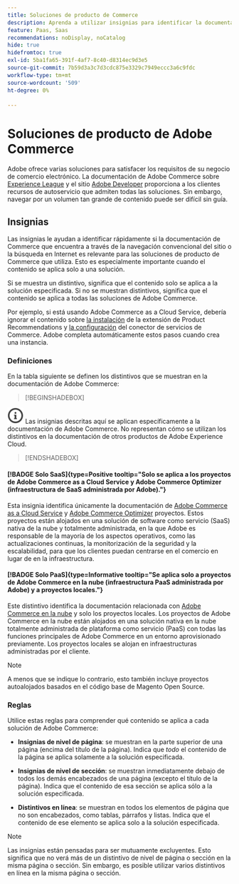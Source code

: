 ```yaml
---
title: Soluciones de producto de Commerce
description: Aprenda a utilizar insignias para identificar la documentación que se aplica a diferentes soluciones de Adobe Commerce (SaaS, PaaS, en línea).
feature: Paas, Saas
recommendations: noDisplay, noCatalog
hide: true
hidefromtoc: true
exl-id: 5ba1fa65-391f-4af7-8c40-d8314ec9d3e5
source-git-commit: 7b59d3a3c7d3cdc875e3329c7949eccc3a6c9fdc
workflow-type: tm+mt
source-wordcount: '509'
ht-degree: 0%

---
```


# Soluciones de producto de Adobe Commerce

Adobe ofrece varias soluciones para satisfacer los requisitos de su negocio de comercio electrónico. La documentación de Adobe Commerce sobre [Experience League](https://experienceleague.adobe.com/en/docs/commerce) y el sitio [Adobe Developer](https://developer.adobe.com/commerce/docs/) proporciona a los clientes recursos de autoservicio que admiten todas las soluciones. Sin embargo, navegar por un volumen tan grande de contenido puede ser difícil sin guía.

## Insignias

Las insignias le ayudan a identificar rápidamente si la documentación de Commerce que encuentra a través de la navegación convencional del sitio o la búsqueda en Internet es relevante para las soluciones de producto de Commerce que utiliza. Esto es especialmente importante cuando el contenido se aplica solo a una solución.

Si se muestra un distintivo, significa que el contenido solo se aplica a la solución especificada. Si no se muestran distintivos, significa que el contenido se aplica a todas las soluciones de Adobe Commerce.

Por ejemplo, si está usando Adobe Commerce as a Cloud Service, debería ignorar el contenido sobre [la instalación](../product-recommendations/install-configure.md#install-product-recommendations) de la extensión de Product Recommendations y [la configuración](../product-recommendations/install-configure.md#configure-product-recommendations) del conector de servicios de Commerce. Adobe completa automáticamente estos pasos cuando crea una instancia.

### Definiciones

En la tabla siguiente se definen los distintivos que se muestran en la documentación de Adobe Commerce:

>[!BEGINSHADEBOX]

![información](../cloud-service/assets/Smock_InfoOutline_18_N.svg) Las insignias descritas aquí se aplican específicamente a la documentación de Adobe Commerce. No representan cómo se utilizan los distintivos en la documentación de otros productos de Adobe Experience Cloud.

>[!ENDSHADEBOX]

#### [!BADGE Solo SaaS]{type=Positive tooltip="Solo se aplica a los proyectos de Adobe Commerce as a Cloud Service y Adobe Commerce Optimizer (infraestructura de SaaS administrada por Adobe)."}

Esta insignia identifica únicamente la documentación de [Adobe Commerce as a Cloud Service](../cloud-service/overview.md) y [Adobe Commerce Optimizer](../optimizer/overview.md) proyectos. Estos proyectos están alojados en una solución de software como servicio (SaaS) nativa de la nube y totalmente administrada, en la que Adobe es responsable de la mayoría de los aspectos operativos, como las actualizaciones continuas, la monitorización de la seguridad y la escalabilidad, para que los clientes puedan centrarse en el comercio en lugar de en la infraestructura.

#### [!BADGE Solo PaaS]{type=Informative tooltip="Se aplica solo a proyectos de Adobe Commerce en la nube (infraestructura PaaS administrada por Adobe) y a proyectos locales."}

Este distintivo identifica la documentación relacionada con [Adobe Commerce en la nube](https://experienceleague.adobe.com/en/docs/commerce-on-cloud/user-guide/overview) y solo los proyectos locales. Los proyectos de Adobe Commerce en la nube están alojados en una solución nativa en la nube totalmente administrada de plataforma como servicio (PaaS) con todas las funciones principales de Adobe Commerce en un entorno aprovisionado previamente. Los proyectos locales se alojan en infraestructuras administradas por el cliente.

>[!NOTE]
>
>A menos que se indique lo contrario, esto también incluye proyectos autoalojados basados en el código base de Magento Open Source.

### Reglas

Utilice estas reglas para comprender qué contenido se aplica a cada solución de Adobe Commerce:

- **Insignias de nivel de página**: se muestran en la parte superior de una página (encima del título de la página). Indica que _todo_ el contenido de la página se aplica solamente a la solución especificada.

- **Insignias de nivel de sección**: se muestran inmediatamente debajo de todos los demás encabezados de una página (excepto el título de la página). Indica que el contenido de esa sección se aplica sólo a la solución especificada.

- **Distintivos en línea**: se muestran en todos los elementos de página que no son encabezados, como tablas, párrafos y listas. Indica que el contenido de ese elemento se aplica solo a la solución especificada.

>[!NOTE]
>
>Las insignias están pensadas para ser mutuamente excluyentes. Esto significa que no verá más de un distintivo de nivel de página o sección en la misma página o sección. Sin embargo, es posible utilizar varios distintivos en línea en la misma página o sección.
